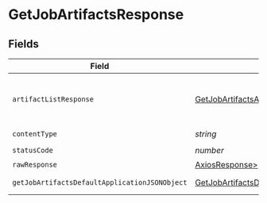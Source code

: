 # GetJobArtifactsResponse


## Fields

| Field                                                                                                     | Type                                                                                                      | Required                                                                                                  | Description                                                                                               |
| --------------------------------------------------------------------------------------------------------- | --------------------------------------------------------------------------------------------------------- | --------------------------------------------------------------------------------------------------------- | --------------------------------------------------------------------------------------------------------- |
| `artifactListResponse`                                                                                    | [GetJobArtifactsArtifactListResponse](../../models/operations/getjobartifactsartifactlistresponse.md)     | :heavy_minus_sign:                                                                                        | A paginated list of the job's artifacts.                                                                  |
| `contentType`                                                                                             | *string*                                                                                                  | :heavy_check_mark:                                                                                        | N/A                                                                                                       |
| `statusCode`                                                                                              | *number*                                                                                                  | :heavy_check_mark:                                                                                        | N/A                                                                                                       |
| `rawResponse`                                                                                             | [AxiosResponse>](https://axios-http.com/docs/res_schema)                                                  | :heavy_minus_sign:                                                                                        | N/A                                                                                                       |
| `getJobArtifactsDefaultApplicationJSONObject`                                                             | [GetJobArtifactsDefaultApplicationJSON](../../models/operations/getjobartifactsdefaultapplicationjson.md) | :heavy_minus_sign:                                                                                        | Error response.                                                                                           |